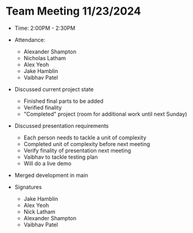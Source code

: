 # Team Meeting 11/23/2024

- Time: 2:00PM - 2:30PM

- Attendance:

  - Alexander Shampton
  - Nicholas Latham
  - Alex Yeoh
  - Jake Hamblin
  - Vaibhav Patel

- Discussed current project state
  - Finished final parts to be added
  - Verified finality
  - "Completed" project (room for additional work until next Sunday)
- Discussed presentation requirements
  - Each person needs to tackle a unit of complexity
  - Completed unit of complexity before next meeting
  - Verify finality of presentation next meeting
  - Vaibhav to tackle testing plan
  - Will do a live demo
- Merged development in main
    
- Signatures
  - Jake Hamblin
  - Alex Yeoh
  - Nick Latham
  - Alexander Shampton
  - Vaibhav Patel
  
